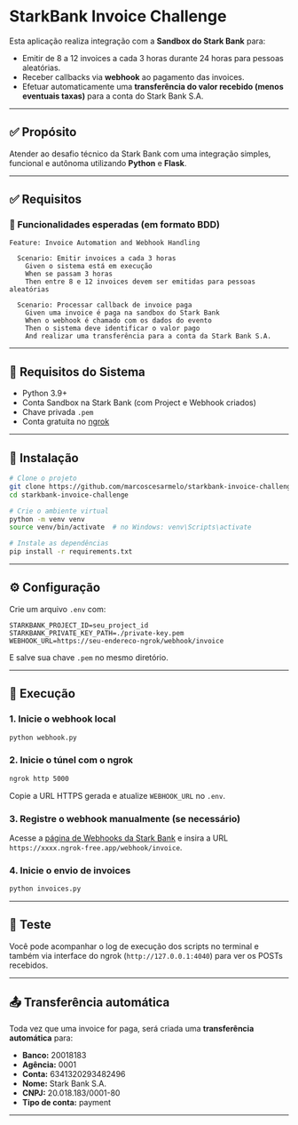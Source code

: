 # StarkBank Invoice Challenge

Esta aplicação realiza integração com a **Sandbox do Stark Bank** para:
- Emitir de 8 a 12 invoices a cada 3 horas durante 24 horas para pessoas aleatórias.
- Receber callbacks via **webhook** ao pagamento das invoices.
- Efetuar automaticamente uma **transferência do valor recebido (menos eventuais taxas)** para a conta do Stark Bank S.A.

---

## ✅ Propósito

Atender ao desafio técnico da Stark Bank com uma integração simples, funcional e autônoma utilizando **Python** e **Flask**.

---

## ✅ Requisitos

### 📄 Funcionalidades esperadas (em formato BDD)

```gherkin
Feature: Invoice Automation and Webhook Handling

  Scenario: Emitir invoices a cada 3 horas
    Given o sistema está em execução
    When se passam 3 horas
    Then entre 8 e 12 invoices devem ser emitidas para pessoas aleatórias

  Scenario: Processar callback de invoice paga
    Given uma invoice é paga na sandbox do Stark Bank
    When o webhook é chamado com os dados do evento
    Then o sistema deve identificar o valor pago
    And realizar uma transferência para a conta da Stark Bank S.A.
```

---

## 🔧 Requisitos do Sistema

- Python 3.9+
- Conta Sandbox na Stark Bank (com Project e Webhook criados)
- Chave privada `.pem`
- Conta gratuita no [ngrok](https://ngrok.com)

---

## 🚀 Instalação

```bash
# Clone o projeto
git clone https://github.com/marcoscesarmelo/starkbank-invoice-challenge.git
cd starkbank-invoice-challenge

# Crie o ambiente virtual
python -m venv venv
source venv/bin/activate  # no Windows: venv\Scripts\activate

# Instale as dependências
pip install -r requirements.txt
```

---

## ⚙️ Configuração

Crie um arquivo `.env` com:

```env
STARKBANK_PROJECT_ID=seu_project_id
STARKBANK_PRIVATE_KEY_PATH=./private-key.pem
WEBHOOK_URL=https://seu-endereco-ngrok/webhook/invoice
```

E salve sua chave `.pem` no mesmo diretório.

---

## 🔄 Execução

### 1. Inicie o webhook local

```bash
python webhook.py
```

### 2. Inicie o túnel com o ngrok

```bash
ngrok http 5000
```

Copie a URL HTTPS gerada e atualize `WEBHOOK_URL` no `.env`.

### 3. Registre o webhook manualmente (se necessário)

Acesse a [página de Webhooks da Stark Bank](https://starkbank.com/br/sandbox) e insira a URL `https://xxxx.ngrok-free.app/webhook/invoice`.

### 4. Inicie o envio de invoices

```bash
python invoices.py
```

---

## 🧪 Teste

Você pode acompanhar o log de execução dos scripts no terminal e também via interface do ngrok (`http://127.0.0.1:4040`) para ver os POSTs recebidos.

---

## 📤 Transferência automática

Toda vez que uma invoice for paga, será criada uma **transferência automática** para:

- **Banco:** 20018183  
- **Agência:** 0001  
- **Conta:** 6341320293482496  
- **Nome:** Stark Bank S.A.  
- **CNPJ:** 20.018.183/0001-80  
- **Tipo de conta:** payment  

---
